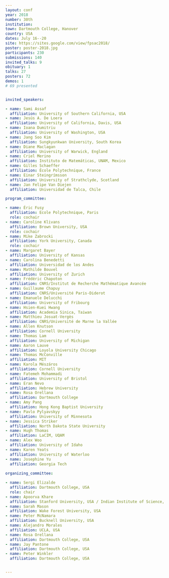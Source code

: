 ```yaml
---
layout: conf
year: 2018
number: 30th
institution:
town: Dartmouth College, Hanover
country: USA
dates: July 16--20
site: https://sites.google.com/view/fpsac2018/
poster: poster-2018.jpg
participants: 230
submissions: 140
invited_talks: 9
obituary: 1
talks: 27
posters: 72
demos: 1
# 69 presented


invited_speakers:

- name: Sami Assaf
  affiliation: University of Southern California, USA
- name: Jesús A. De Loera
  affiliation: University of California, Davis, USA
- name: Ioana Dumitriu
  affiliation: University of Washington, USA
- name: Jang Soo Kim
  affiliation: Sungkyunkwan University, South Korea
- name: Diane Maclagan
  affiliation: University of Warwick, England
- name: Criel Merino
  affiliation: Instituto de Matemáticas, UNAM, Mexico
- name: Gilles Schaeffer
  affiliation: École Polytechnique, France
- name: Einar Steingrímsson
  affiliation: University of Strathclyde, Scotland
- name: Jan Felipe Van Diejen
  affiliation: Universidad de Talca, Chile

program_committee:

- name: Éric Fusy
  affiliation: Ecole Polytechnique, Paris
  role: cochair
- name: Caroline Klivans
  affiliation: Brown University, USA
  role: cochair
- name: Mike Zabrocki
  affiliation: York University, Canada
  role: cochair
- name: Margaret Bayer
  affiliation: University of Kansas
- name: Carolina Benedetti
  affiliation: Universidad de los Andes
- name: Mathilde Bouvel
  affiliation: University of Zurich
- name: Frédéric Chapoton
  affiliation: CNRS/Institut de Recherche Mathématique Avancée       
- name: Guillaume Chapuy
  affiliation: CNRS/Université Paris-Diderot
- name: Emanuele Delucchi
  affiliation: University of Fribourg
- name: Hsien-Kuei Hwang
  affiliation: Academia Sinica, Taiwan
- name: Matthieu Josuat-Vergès
  affiliation: CNRS/Université de Marne la Vallée  
- name: Allen Knutson
  affiliation: Cornell University
- name: Thomas Lam
  affiliation: University of Michigan
- name: Aaron Lauve
  affiliation: Loyola University Chicago
- name: Thomas McConville
  affiliation: MIT
- name: Karola Mészáros
  affiliation: Cornell University
- name: Fatemeh Mohammadi
  affiliation: University of Bristol
- name: Eran Nevo
  affiliation: Hebrew University 
- name: Rosa Orellana
  affiliation: Dartmouth College
- name: Amy Pang
  affiliation: Hong Kong Baptist University          
- name: Pavlo Pylyavskyy
  affiliation: University of Minnesota
- name: Jessica Striker
  affiliation: North Dakota State University
- name: Hugh Thomas
  affiliation: LaCIM, UQAM
- name: Alex Woo
  affiliation: University of Idaho
- name: Karen Yeats
  affiliation: University of Waterloo
- name: Josephine Yu
  affiliation: Georgia Tech
  
organizing_committee:

- name: Sergi Elizalde
  affiliation: Dartmouth College, USA
  role: chair
- name: Apoorva Khare
  affiliation: Stanford University, USA / Indian Institute of Science, India
- name: Sarah Mason
  affiliation: Wake Forest University, USA
- name: Peter McNamara
  affiliation: Bucknell University, USA
- name: Alejandro Morales
  affiliation: UCLA, USA
- name: Rosa Orellana
  affiliation: Dartmouth College, USA
- name: Jay Pantone
  affiliation: Dartmouth College, USA
- name: Peter Winkler
  affiliation: Dartmouth College, USA


---
```

